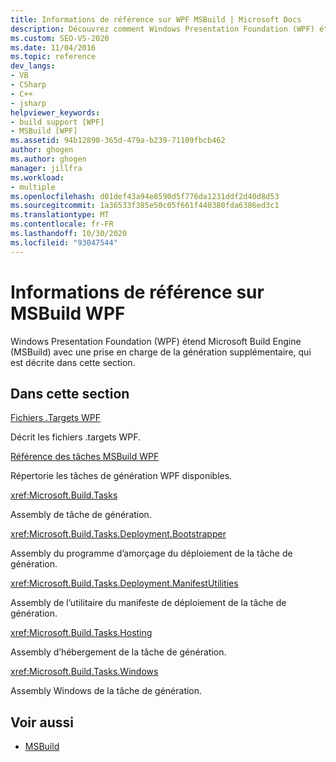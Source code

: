 ```yaml
---
title: Informations de référence sur WPF MSBuild | Microsoft Docs
description: Découvrez comment Windows Presentation Foundation (WPF) étend le moteur de génération MSBuild avec une prise en charge de build supplémentaire.
ms.custom: SEO-VS-2020
ms.date: 11/04/2016
ms.topic: reference
dev_langs:
- VB
- CSharp
- C++
- jsharp
helpviewer_keywords:
- build support [WPF]
- MSBuild [WPF]
ms.assetid: 94b12890-365d-479a-b239-71109fbcb462
author: ghogen
ms.author: ghogen
manager: jillfra
ms.workload:
- multiple
ms.openlocfilehash: d01def43a94e8590d5f776da1231ddf2d40d8d53
ms.sourcegitcommit: 1a36533f385e50c05f661f440380fda6386ed3c1
ms.translationtype: MT
ms.contentlocale: fr-FR
ms.lasthandoff: 10/30/2020
ms.locfileid: "93047544"
---
```

# <a name="wpf-msbuild-reference"></a>Informations de référence sur MSBuild WPF

Windows Presentation Foundation (WPF) étend Microsoft Build Engine (MSBuild) avec une prise en charge de la génération supplémentaire, qui est décrite dans cette section.

## <a name="in-this-section"></a>Dans cette section

[Fichiers .Targets WPF](../msbuild/wpf-dot-targets-files.md)

Décrit les fichiers .targets WPF.

[Référence des tâches MSBuild WPF](../msbuild/wpf-msbuild-task-reference.md)

Répertorie les tâches de génération WPF disponibles.

<xref:Microsoft.Build.Tasks>

Assembly de tâche de génération.

<xref:Microsoft.Build.Tasks.Deployment.Bootstrapper>

Assembly du programme d’amorçage du déploiement de la tâche de génération.

<xref:Microsoft.Build.Tasks.Deployment.ManifestUtilities>

Assembly de l’utilitaire du manifeste de déploiement de la tâche de génération.

<xref:Microsoft.Build.Tasks.Hosting>

Assembly d’hébergement de la tâche de génération.

<xref:Microsoft.Build.Tasks.Windows>

Assembly Windows de la tâche de génération.

## <a name="see-also"></a>Voir aussi

- [MSBuild](../msbuild/msbuild.md)

